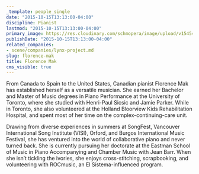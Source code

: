 ```yaml
---
_template: people_single
date: "2015-10-15T13:13:00-04:00"
discipline: Pianist
lastmod: "2015-10-15T13:13:00-04:00"
primary_image: https://res.cloudinary.com/schmopera/image/upload/v1545409169/media/webhook-uploads/1444929172064/Mak.jpg.jpg
publishDate: "2015-10-15T13:13:00-04:00"
related_companies:
- scene/companies/lynx-project.md
slug: florence-mak
title: Florence Mak
cms_visible: true
---
```


From Canada to Spain to the United States, Canadian pianist Florence Mak has established herself as a versatile musician.  She earned her Bachelor and Master of Music degrees in Piano Performance at the University of Toronto, where she studied with Henri-Paul Sicsic and Jamie Parker.  While in Toronto, she also volunteered at the Holland Bloorview Kids Rehabilitation Hospital, and spent most of her time on the complex-continuing-care unit.
 
Drawing from diverse experiences in summers at SongFest, Vancouver International Song Institute (VISI), Orford, and Burgos International Music Festival, she has ventured into the world of collaborative piano and never turned back.  She is currently pursuing her doctorate at the Eastman School of Music in Piano Accompanying and Chamber Music with Jean Barr.  When she isn’t tickling the ivories, she enjoys cross-stitching, scrapbooking, and volunteering with ROCmusic, an El Sistema-influenced program. 
